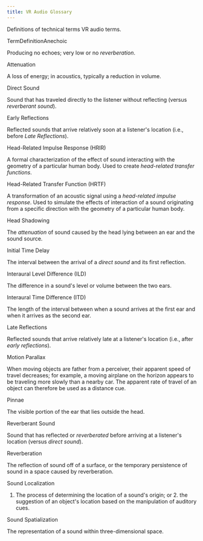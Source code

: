 ```yaml
---
title: VR Audio Glossary
---
```

Definitions of technical terms VR audio terms.

TermDefinitionAnechoic

Producing no echoes; very low or no *reverberation*.

Attenuation

A loss of energy; in acoustics, typically a reduction in volume.

Direct Sound

Sound that has traveled directly to the listener without reflecting (versus *reverberant sound*).

Early Reflections

Reflected sounds that arrive relatively soon at a listener's location (i.e., before *Late Reflections*).

Head-Related Impulse Response (HRIR)

A formal characterization of the effect of sound interacting with the geometry of a particular human body. Used to create *head-related transfer functions*.

Head-Related Transfer Function (HRTF)

A transformation of an acoustic signal using a *head-related impulse response*. Used to simulate the effects of interaction of a sound originating from a specific direction with the geometry of a particular human body.

Head Shadowing

The *attenuation* of sound caused by the head lying between an ear and the sound source.

Initial Time Delay

The interval between the arrival of a *direct sound* and its first reflection.

Interaural Level Difference (ILD)

The difference in a sound's level or volume between the two ears.

Interaural Time Difference (ITD)

The length of the interval between when a sound arrives at the first ear and when it arrives as the second ear.

Late Reflections

Reflected sounds that arrive relatively late at a listener's location (i.e., after *early reflections*).

Motion Parallax

When moving objects are father from a perceiver, their apparent speed of travel decreases; for example, a moving airplane on the horizon appears to be traveling more slowly than a nearby car. The apparent rate of travel of an object can therefore be used as a distance cue.

Pinnae

The visible portion of the ear that lies outside the head.

Reverberant Sound

Sound that has reflected or *reverberated* before arriving at a listener's location (versus *direct sound*).

Reverberation

The reflection of sound off of a surface, or the temporary persistence of sound in a space caused by reverberation.

Sound Localization

1. The process of determining the location of a sound's origin; or 2. the suggestion of an object's location based on the manipulation of auditory cues.

Sound Spatialization

The representation of a sound within three-dimensional space.

